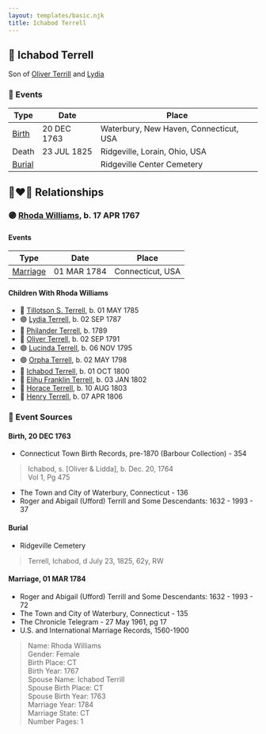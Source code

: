 ```yaml
---
layout: templates/basic.njk
title: Ichabod Terrell
---
```

## 🔵 Ichabod Terrell

Son of [Oliver Terrill](/people/9/94505283) and [Lydia ](/people/1/18213296)

### 📆 Events

Type | Date | Place
------ | ------ | ------
[Birth](#event-eebe7a67-ec5c-4696-8a86-689ddc275e1c) | 20 DEC 1763 | Waterbury, New Haven, Connecticut, USA
Death | 23 JUL 1825 | Ridgeville, Lorain, Ohio, USA
[Burial](#event-0ba00ec2-10bc-4c64-af74-b6b7cc8c5510) |  | Ridgeville Center Cemetery

## 👩‍❤️‍👨 Relationships

### 🟣 [Rhoda Williams](/people/2/220352), b. 17 APR 1767

#### Events

Type | Date | Place
------ | ------ | ------
[Marriage](#event-1c8af680-dbea-4a47-bcf8-d54989e2dbc0) | 01 MAR 1784 | Connecticut, USA
#### Children With Rhoda Williams
* 🔵 [Tillotson S. Terrell](/people/2/25548435), b. 01 MAY 1785
* 🟣 [Lydia Terrell](/people/8/84586144), b. 02 SEP 1787
* 🔵 [Philander Terrell](/people/2/24198270), b. 1789
* 🔵 [Oliver Terrell](/people/6/67228756), b. 02 SEP 1791
* 🟣 [Lucinda Terrell](/people/4/4141148), b. 06 NOV 1795
* 🟣 [Orpha Terrell](/people/6/62971808), b. 02 MAY 1798
* 🔵 [Ichabod Terrell](/people/8/85336048), b. 01 OCT 1800
* 🔵 [Elihu Franklin Terrell](/people/8/86596293), b. 03 JAN 1802
* 🔵 [Horace Terrell](/people/4/43136442), b. 10 AUG 1803
* 🔵 [Henry Terrell](/people/6/6534130), b. 07 APR 1806
### 📰 Event Sources

#### <a id="event-eebe7a67-ec5c-4696-8a86-689ddc275e1c"></a> Birth, 20 DEC 1763
* Connecticut Town Birth Records, pre-1870 (Barbour Collection)  - 354
>   
  > Ichabod, s. [Oliver & Lidda], b. Dec. 20, 1764  
  > Vol 1, Pg 475
* The Town and City of Waterbury, Connecticut  - 136
* Roger and Abigail (Ufford) Terrill and Some Descendants: 1632 - 1993  - 37

#### <a id="event-0ba00ec2-10bc-4c64-af74-b6b7cc8c5510"></a> Burial
* Ridgeville Cemetery
>   
  > Terrell, Ichabod, d July 23, 1825, 62y, RW

#### <a id="event-1c8af680-dbea-4a47-bcf8-d54989e2dbc0"></a> Marriage, 01 MAR 1784
* Roger and Abigail (Ufford) Terrill and Some Descendants: 1632 - 1993  - 72
* The Town and City of Waterbury, Connecticut  - 135
* The Chronicle Telegram  - 27 May 1961, pg 17
* U.S. and International Marriage Records, 1560-1900
>   
  > Name: Rhoda Williams  
  > Gender: Female  
  > Birth Place: CT  
  > Birth Year: 1767  
  > Spouse Name: Ichabod Terrill  
  > Spouse Birth Place: CT  
  > Spouse Birth Year: 1763  
  > Marriage Year: 1784  
  > Marriage State: CT  
  > Number Pages: 1